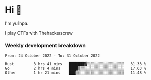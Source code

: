 # Hi 👋

I'm yu1hpa.

I play CTFs with Thehackerscrew

### Weekly development breakdown

<!--START_SECTION:waka-->

```text
From: 24 October 2022 - To: 31 October 2022

Rust         3 hrs 41 mins   ███████▓░░░░░░░░░░░░░░░░░   31.33 %
Go           2 hrs 4 mins    ████▒░░░░░░░░░░░░░░░░░░░░   17.63 %
Other        1 hr 21 mins    ███░░░░░░░░░░░░░░░░░░░░░░   11.48 %
```

<!--END_SECTION:waka-->


